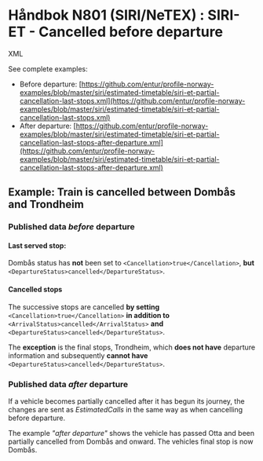 # Håndbok N801 \(SIRI/NeTEX\) : SIRI-ET - Cancelled before departure

XML

See complete examples:

* Before departure:  [https://github.com/entur/profile-norway-examples/blob/master/siri/estimated-timetable/siri-et-partial-cancellation-last-stops.xml](https://github.com/entur/profile-norway-examples/blob/master/siri/estimated-timetable/siri-et-partial-cancellation-last-stops.xml)
* After departure:  [https://github.com/entur/profile-norway-examples/blob/master/siri/estimated-timetable/siri-et-partial-cancellation-last-stops-after-departure.xml](https://github.com/entur/profile-norway-examples/blob/master/siri/estimated-timetable/siri-et-partial-cancellation-last-stops-after-departure.xml)

## Example: Train is cancelled between Dombås and Trondheim <a id="SIRI-ET-Cancelledbeforedeparture-Example:TrainiscancelledbetweenDomb&#xE5;sandTrondheim"></a>

### Published data _before_ departure <a id="SIRI-ET-Cancelledbeforedeparture-Publisheddatabeforedeparture"></a>

#### Last served stop: <a id="SIRI-ET-Cancelledbeforedeparture-Lastservedstop:"></a>

Dombås status has **not** been set to `<Cancellation>true</Cancellation>`, **but** `<DepartureStatus>cancelled</DepartureStatus>`.

#### Cancelled stops <a id="SIRI-ET-Cancelledbeforedeparture-Cancelledstops"></a>

The successive stops are cancelled **by setting** `<Cancellation>true</Cancellation>` **in addition to** `<ArrivalStatus>cancelled</ArrivalStatus>` **and** `<DepartureStatus>cancelled</DepartureStatus>`.

The **exception** is the final stops, Trondheim, which **does not have** departure information and subsequently **cannot have** `<DepartureStatus>cancelled</DepartureStatus>`.

### Published data _after_ departure <a id="SIRI-ET-Cancelledbeforedeparture-Publisheddataafterdeparture"></a>

If a vehicle becomes partially cancelled after it has begun its journey, the changes are sent as _EstimatedCalls_ in the same way as when cancelling before departure.

The example _"after departure"_ shows the vehicle has passed Otta and been partially cancelled from Dombås and onward. The vehicles final stop is now Dombås.

